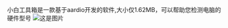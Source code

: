 小白工具箱是一款基于aardio开发的软件,大小仅1.62MB，可以帮助您检测电脑的硬件型号
![这是图片](https://s1.328888.xyz/2022/08/29/CVMXg.png "小白工具箱")



